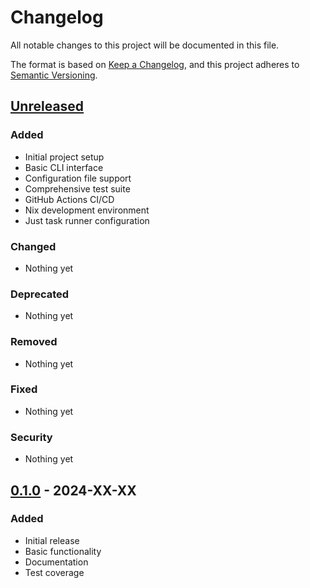 # Changelog

All notable changes to this project will be documented in this file.

The format is based on [Keep a Changelog](https://keepachangelog.com/en/1.0.0/),
and this project adheres to [Semantic Versioning](https://semver.org/spec/v2.0.0.html).

## [Unreleased]

### Added
- Initial project setup
- Basic CLI interface
- Configuration file support
- Comprehensive test suite
- GitHub Actions CI/CD
- Nix development environment
- Just task runner configuration

### Changed
- Nothing yet

### Deprecated
- Nothing yet

### Removed
- Nothing yet

### Fixed
- Nothing yet

### Security
- Nothing yet

## [0.1.0] - 2024-XX-XX

### Added
- Initial release
- Basic functionality
- Documentation
- Test coverage

[Unreleased]: https://github.com/{{GITHUB_USERNAME}}/{{PROJECT_NAME}}/compare/v0.1.0...HEAD
[0.1.0]: https://github.com/{{GITHUB_USERNAME}}/{{PROJECT_NAME}}/releases/tag/v0.1.0
